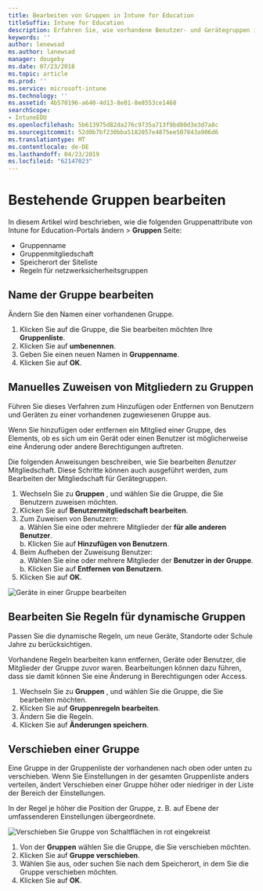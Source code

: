 ```yaml
---
title: Bearbeiten von Gruppen in Intune for Education
titleSuffix: Intune for Education
description: Erfahren Sie, wie vorhandene Benutzer- und Gerätegruppen in Intune for Education zu bearbeiten.
keywords: ''
author: lenewsad
ms.author: lanewsad
manager: dougeby
ms.date: 07/23/2018
ms.topic: article
ms.prod: ''
ms.service: microsoft-intune
ms.technology: ''
ms.assetid: 4b570196-a640-4d13-8e01-8e8553ce1468
searchScope:
- IntuneEDU
ms.openlocfilehash: 5b613975d82da276c9735a713f9bd80d3e3d7a8c
ms.sourcegitcommit: 52d0b7bf230bba5182057e4875ee507843a906d6
ms.translationtype: MT
ms.contentlocale: de-DE
ms.lasthandoff: 04/23/2019
ms.locfileid: "62147023"
---
```

# <a name="edit-existing-groups"></a>Bestehende Gruppen bearbeiten

In diesem Artikel wird beschrieben, wie die folgenden Gruppenattribute von Intune for Education-Portals ändern > **Gruppen** Seite:

* Gruppenname
* Gruppenmitgliedschaft
* Speicherort der Siteliste
* Regeln für netzwerksicherheitsgruppen 

## <a name="edit-group-name"></a>Name der Gruppe bearbeiten   
Ändern Sie den Namen einer vorhandenen Gruppe.
1. Klicken Sie auf die Gruppe, die Sie bearbeiten möchten Ihre **Gruppenliste**.
2. Klicken Sie auf **umbenennen**.
3. Geben Sie einen neuen Namen in **Gruppenname**.
4. Klicken Sie auf **OK**.

## <a name="manually-assign-members-to-groups"></a>Manuelles Zuweisen von Mitgliedern zu Gruppen 
Führen Sie dieses Verfahren zum Hinzufügen oder Entfernen von Benutzern und Geräten zu einer vorhandenen zugewiesenen Gruppe aus.

Wenn Sie hinzufügen oder entfernen ein Mitglied einer Gruppe, des Elements, ob es sich um ein Gerät oder einen Benutzer ist möglicherweise eine Änderung oder andere Berechtigungen auftreten.

Die folgenden Anweisungen beschreiben, wie Sie bearbeiten *Benutzer* Mitgliedschaft. Diese Schritte können auch ausgeführt werden, zum Bearbeiten der Mitgliedschaft für Gerätegruppen.

1. Wechseln Sie zu **Gruppen** , und wählen Sie die Gruppe, die Sie Benutzern zuweisen möchten. 
2. Klicken Sie auf **Benutzermitgliedschaft bearbeiten**.
3. Zum Zuweisen von Benutzern:  
    a. Wählen Sie eine oder mehrere Mitglieder der **für alle anderen Benutzer**.  
    b. Klicken Sie auf **Hinzufügen von Benutzern**.  
4. Beim Aufheben der Zuweisung Benutzer:    
    a. Wählen Sie eine oder mehrere Mitglieder der **Benutzer in der Gruppe**.  
    b. Klicken Sie auf **Entfernen von Benutzern**.
5. Klicken Sie auf **OK**.

![Geräte in einer Gruppe bearbeiten](./media/groups-008-edit-group-membership.png)


## <a name="edit-dynamic-group-rules"></a>Bearbeiten Sie Regeln für dynamische Gruppen  
Passen Sie die dynamische Regeln, um neue Geräte, Standorte oder Schule Jahre zu berücksichtigen.

Vorhandene Regeln bearbeiten kann entfernen, Geräte oder Benutzer, die Mitglieder der Gruppe zuvor waren. Bearbeitungen können dazu führen, dass sie damit können Sie eine Änderung in Berechtigungen oder Access. 

1. Wechseln Sie zu **Gruppen** , und wählen Sie die Gruppe, die Sie bearbeiten möchten.
2. Klicken Sie auf **Gruppenregeln bearbeiten**.
3. Ändern Sie die Regeln. 
4. Klicken Sie auf **Änderungen speichern**.  

## <a name="move-a-group"></a>Verschieben einer Gruppe  

Eine Gruppe in der Gruppenliste der vorhandenen nach oben oder unten zu verschieben. Wenn Sie Einstellungen in der gesamten Gruppenliste anders verteilen, ändert Verschieben einer Gruppe höher oder niedriger in der Liste der Bereich der Einstellungen.

In der Regel je höher die Position der Gruppe, z. B. auf Ebene der umfassenderen Einstellungen übergeordnete.

  ![Verschieben Sie Gruppe von Schaltflächen in rot eingekreist](./media/groups-010-move-groups.png)

1. Von der **Gruppen** wählen Sie die Gruppe, die Sie verschieben möchten.
3. Klicken Sie auf **Gruppe verschieben**.
4. Wählen Sie aus, oder suchen Sie nach dem Speicherort, in dem Sie die Gruppe verschieben möchten. 
5.  Klicken Sie auf **OK**.  
